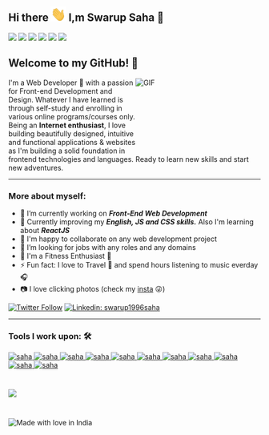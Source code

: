## Hi there <img src="https://raw.githubusercontent.com/ABSphreak/ABSphreak/master/gifs/Hi.gif" width="30px"> I,m Swarup Saha 👤
<a href="https://www.linkedin.com/in/swarup1996saha/"><img src="https://img.icons8.com/color/48/000000/linkedin.png" width="40" /></a>
<a href="https://github.com/swarup1996saha"><img src="https://img.icons8.com/color/48/000000/github--v1.png" width="40" /></a>
<a href="https://www.facebook.com/swarup.saha.37"><img src="https://img.icons8.com/color/48/000000/facebook.png" width="40" /></a>
<a href="https://twitter.com/swarupsaha27"><img src="https://img.icons8.com/color/48/000000/twitter.png" width="40" /></a>
<a href="https://www.instagram.com/ii_swarup/"><img src="https://img.icons8.com/color/48/000000/instagram-new.png" width="40" /></a>
<a href="https://t.me/swarup1996saha"><img src="https://img.icons8.com/fluent/48/000000/telegram-app.png" width="40" /></a>


<h2 align="left">Welcome to my GitHub! 👋</h2>
<img align="right" height="145" width="250" alt="GIF" src="https://miro.medium.com/max/1360/1*IRGHmiGsa16stedQvIaZfw.gif"/>

I'm a Web Developer 🤖 with a passion for Front-end Development and Design. Whatever I have learned is through self-study and enrolling in various online programs/courses only. Being an <b>Internet enthusiast</b>, I love building beautifully designed, intuitive and functional applications & websites as I'm building a solid foundation in frontend technologies and languages. Ready to learn new skills and start new adventures.
***
### More about myself:
- 🔭 I’m currently working on ***Front-End Web Development***
- 🌱 Currently improving my ***English, JS and CSS skills.*** Also I'm learning about ***ReactJS***
- 👯 I'm happy to collaborate on any web development project
- 🤔 I’m looking for jobs with any roles and any domains
- 🏃 I'm a Fitness Enthusiast 💪
- ⚡ Fun fact: I love to Travel 🌄 and spend hours listening to music everday 🎧
- 📷 I love clicking photos (check my [insta](https://www.instagram.com/ii_swarup/) 😜)

[![Twitter Follow](https://img.shields.io/twitter/follow/swarupsaha27?style=social)](https://twitter.com/swarupsaha27)
[![Linkedin: swarup1996saha](https://img.shields.io/badge/-swarup1996saha-blue?style=flat-square&logo=Linkedin&logoColor=white&link=https://www.linkedin.com/in/swarup1996saha/)](https://www.linkedin.com/in/swarup1996saha/)

---
### **Tools I work upon: 🛠** 
<p float="left">
  <a href="https://en.wikipedia.org/wiki/HTML">
<img alt="saha" src="https://devstickers.com/assets/img/pro/iqm9.png" width="40">
 </a>
   <a href="https://en.wikipedia.org/wiki/CCS3">
<img alt="saha" src="https://devstickers.com/assets/img/pro/8pnd.png" width="40">
  </a>
 <a href="https://en.wikipedia.org/wiki/JavaScript">
<img alt="saha" src="https://devstickers.com/assets/img/pro/i4eg.png" width="40">
  </a>
  <a href="https://getbootstrap.com/">
<img alt="saha" src="https://camo.githubusercontent.com/3523bd4e344ec5909336e3891b7511da62905e8953381f6fa69c11983e8fd9f6/68747470733a2f2f70726f66696c696e61746f722e7269736861762e6465762f736b696c6c732d6173736574732f626f6f7473747261702d706c61696e2e737667" width="40">
  </a>
 <a href="https://reactjs.org/">
<img alt="saha" src="https://devstickers.com/assets/img/pro/z392.png" width="40">
  </a>
   <a href="https://nodejs.org/en/">
<img alt="saha" src="https://devstickers.com/assets/img/pro/iuw5.png" width="40">
  </a>
   <a href="https://git-scm.com/">
<img alt="saha" src="https://devstickers.com/assets/img/pro/apiv.png" width="40">
  </a>
  <a href="https://code.visualstudio.com/">
<img alt="saha" src="https://devstickers.com/assets/img/pro/saxu.png" width="40">
  </a>
<a href="https://www.adobe.com/products/photoshop.html">
<img alt="saha" src="https://devstickers.com/assets/img/pro/k176.png" width="40">
  </a>
  <a href="https://www.python.org/">
<img alt="saha" src="https://camo.githubusercontent.com/d10e5aa8ba67f1eb109da4e98cd75adfa42df2e6019f8222cfa14c0088ac674d/68747470733a2f2f70726f66696c696e61746f722e7269736861762e6465762f736b696c6c732d6173736574732f707974686f6e2d6f726967696e616c2e737667" width="40">
  </a>
  <a href="https://www.mongodb.com/2">
<img alt="saha" src="https://camo.githubusercontent.com/e643754982a9dba595811285c08c4667f1062a17d9e7eca8dd16b43995bf372b/68747470733a2f2f70726f66696c696e61746f722e7269736861762e6465762f736b696c6c732d6173736574732f6d6f6e676f64622d6f726967696e616c2d776f72646d61726b2e737667" width="40">
  </a>
</p>

#
<a align="left" href="https://github.com/swarup1996saha/SlideShow">
  <img  src="https://github-readme-stats.vercel.app/api/pin/?username=swarup1996saha&repo=SlideShow&theme=radical" />
</a>

#
<p align="center">
  
![Made with love in India](https://madewithlove.now.sh/in?heart=true&colorB=%234338dc&template=for-the-badge)

</p>

